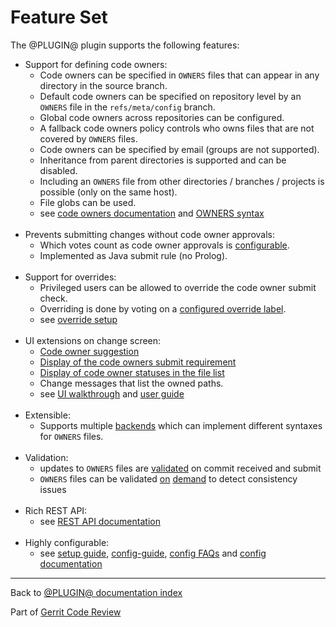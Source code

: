 # Feature Set

The @PLUGIN@ plugin supports the following features:

* Support for defining code owners:
    * Code owners can be specified in `OWNERS` files that can appear in any
      directory in the source branch.
    * Default code owners can be specified on repository level by an `OWNERS`
      file in the `refs/meta/config` branch.
    * Global code owners across repositories can be configured.
    * A fallback code owners policy controls who owns files that are not covered
      by `OWNERS` files.
    * Code owners can be specified by email (groups are not supported).
    * Inheritance from parent directories is supported and can be disabled.
    * Including an `OWNERS` file from other directories / branches / projects is
      possible (only on the same host).
    * File globs can be used.
    * see [code owners documentation](config-guide.html#codeOwners) and
      [OWNERS syntax](backend-find-owners.html#syntax)
<br><br>
* Prevents submitting changes without code owner approvals:
    * Which votes count as code owner approvals is
      [configurable](setup-guide.html#configureCodeOwnerApproval).
    * Implemented as Java submit rule (no Prolog).
<br><br>
* Support for overrides:
    * Privileged users can be allowed to override the code owner submit check.
    * Overriding is done by voting on a [configured override
      label](setup-guide.html#configureCodeOwnerOverrides).
    * see [override setup](config-faqs.html#setupOverrides)
<br><br>
* UI extensions on change screen:
    * [Code owner suggestion](how-to-use.html#howDoesItWork)
    * [Display of the code owners submit requirement](how-to-use.html#codeOwnersSubmitRequirement)
    * [Display of code owner statuses in the file list](how-to-use.html#perFilCodeOwnerStatuses)
    * Change messages that list the owned paths.
    * see [UI walkthrough](how-to-use.html) and [user guide](user-guide.html)
<br><br>
* Extensible:
    * Supports multiple [backends](backends.html) which can implement different
      syntaxes for `OWNERS` files.
<br><br>
* Validation:
    * updates to `OWNERS` files are [validated](validation.html) on commit
      received and submit
    * `OWNERS` files can be validated
      [on](rest-api.html#check-code-owner-config-files)
      [demand](rest-api.html#check-code-owner-config-files-in-revision) to
      detect consistency issues
<br><br>
* Rich REST API:
    * see [REST API documentation](rest-api.html)
<br><br>
* Highly configurable:
    * see [setup guide](setup-guide.html), [config-guide](config-guide.html),
      [config FAQs](config-faqs.html) and [config documentation](config.html)

---

Back to [@PLUGIN@ documentation index](index.html)

Part of [Gerrit Code Review](../../../Documentation/index.html)
